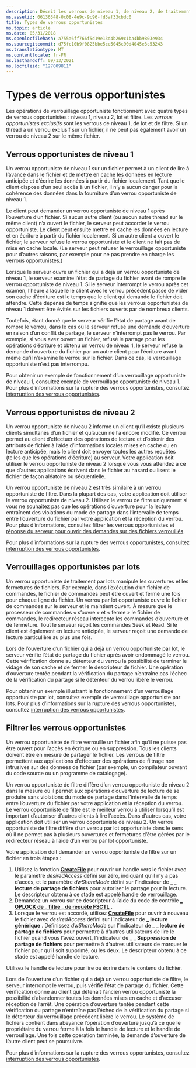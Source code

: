 ```yaml
---
description: Décrit les verrous de niveau 1, de niveau 2, de traitement par lots et de filtrage opportuniste.
ms.assetid: 06136348-0c08-4e9c-9c96-fd3af33cbdc0
title: Types de verrous opportunistes
ms.topic: article
ms.date: 05/31/2018
ms.openlocfilehash: a755a6ff766f5d19e13d4b269c1ba4bb9803e934
ms.sourcegitcommit: d75fc10b9f0825bbe5ce5045c90d4045e3c53243
ms.translationtype: MT
ms.contentlocale: fr-FR
ms.lasthandoff: 09/13/2021
ms.locfileid: "127009811"
---
```

# <a name="types-of-opportunistic-locks"></a>Types de verrous opportunistes

Les opérations de verrouillage opportuniste fonctionnent avec quatre types de verrous opportunistes : niveau 1, niveau 2, lot et filtre. Les *verrous opportunistes exclusifs* sont les verrous de niveau 1, de lot et de filtre. Si un thread a un verrou exclusif sur un fichier, il ne peut pas également avoir un verrou de niveau 2 sur le même fichier.

## <a name="level-1-opportunistic-locks"></a>Verrous opportunistes de niveau 1

Un verrou opportuniste de niveau 1 sur un fichier permet à un client de lire à l’avance dans le fichier et de mettre en cache les données en lecture anticipée et d’écrire les données à partir du fichier localement. Tant que le client dispose d’un seul accès à un fichier, il n’y a aucun danger pour la cohérence des données dans la fourniture d’un verrou opportuniste de niveau 1.

Le client peut demander un verrou opportuniste de niveau 1 après l’ouverture d’un fichier. Si aucun autre client (ou aucun autre thread sur le même client) n’a ouvert le fichier, le serveur peut accorder le verrou opportuniste. Le client peut ensuite mettre en cache les données en lecture et en écriture à partir du fichier localement. Si un autre client a ouvert le fichier, le serveur refuse le verrou opportuniste et le client ne fait pas de mise en cache locale. (Le serveur peut refuser le verrouillage opportuniste pour d’autres raisons, par exemple pour ne pas prendre en charge les verrous opportunistes.)

Lorsque le serveur ouvre un fichier qui a déjà un verrou opportuniste de niveau 1, le serveur examine l’état de partage du fichier avant de rompre le verrou opportuniste de niveau 1. Si le serveur interrompt le verrou après cet examen, l’heure à laquelle le client avec le verrou précédent passe de vider son cache d’écriture est le temps que le client qui demande le fichier doit attendre. Cette dépense de temps signifie que les verrous opportunistes de niveau 1 doivent être évités sur les fichiers ouverts par de nombreux clients.

Toutefois, étant donné que le serveur vérifie l’état de partage avant de rompre le verrou, dans le cas où le serveur refuse une demande d’ouverture en raison d’un conflit de partage, le serveur n’interrompt pas le verrou. Par exemple, si vous avez ouvert un fichier, refusé le partage pour les opérations d’écriture et obtenu un verrou de niveau 1, le serveur refuse la demande d’ouverture du fichier par un autre client pour l’écriture avant même qu’il n’examine le verrou sur le fichier. Dans ce cas, le verrouillage opportuniste n’est pas interrompu.

Pour obtenir un exemple de fonctionnement d’un verrouillage opportuniste de niveau 1, consultez exemple de verrouillage opportuniste de niveau 1. Pour plus d’informations sur la rupture des verrous opportunistes, consultez [interruption des verrous opportunistes](breaking-opportunistic-locks.md).

## <a name="level-2-opportunistic-locks"></a>Verrous opportunistes de niveau 2

Un verrou opportuniste de niveau 2 informe un client qu’il existe plusieurs clients simultanés d’un fichier et qu’aucun ne l’a encore modifié. Ce verrou permet au client d’effectuer des opérations de lecture et d’obtenir des attributs de fichier à l’aide d’informations locales mises en cache ou en lecture anticipée, mais le client doit envoyer toutes les autres requêtes (telles que les opérations d’écriture) au serveur. Votre application doit utiliser le verrou opportuniste de niveau 2 lorsque vous vous attendez à ce que d’autres applications écrivent dans le fichier au hasard ou lisent le fichier de façon aléatoire ou séquentielle.

Un verrou opportuniste de niveau 2 est très similaire à un verrou opportuniste de filtre. Dans la plupart des cas, votre application doit utiliser le verrou opportuniste de niveau 2. Utilisez le verrou de filtre uniquement si vous ne souhaitez pas que les opérations d’ouverture pour la lecture entraînent des violations du mode de partage dans l’intervalle de temps entre l’ouverture du fichier par votre application et la réception du verrou. Pour plus d’informations, consultez filtrer les verrous opportunistes et [réponse du serveur pour ouvrir des demandes sur des fichiers verrouillés](server-response-to-open-requests-on-locked-files.md).

Pour plus d’informations sur la rupture des verrous opportunistes, consultez [interruption des verrous opportunistes](breaking-opportunistic-locks.md).

## <a name="batch-opportunistic-locks"></a>Verrouillages opportunistes par lots

Un verrou opportuniste de traitement par lots manipule les ouvertures et les fermetures de fichiers. Par exemple, dans l’exécution d’un fichier de commandes, le fichier de commandes peut être ouvert et fermé une fois pour chaque ligne du fichier. Un verrou par lot opportuniste ouvre le fichier de commandes sur le serveur et le maintient ouvert. À mesure que le processeur de commandes « s’ouvre » et « ferme » le fichier de commandes, le redirecteur réseau intercepte les commandes d’ouverture et de fermeture. Tout le serveur reçoit les commandes Seek et Read. Si le client est également en lecture anticipée, le serveur reçoit une demande de lecture particulière au plus une fois.

Lors de l’ouverture d’un fichier qui a déjà un verrou opportuniste par lot, le serveur vérifie l’état de partage du fichier après avoir endommagé le verrou. Cette vérification donne au détenteur du verrou la possibilité de terminer le vidage de son cache et de fermer le descripteur de fichier. Une opération d’ouverture tentée pendant la vérification du partage n’entraîne pas l’échec de la vérification du partage si le détenteur du verrou libère le verrou.

Pour obtenir un exemple illustrant le fonctionnement d’un verrouillage opportuniste par lot, consultez exemple de verrouillage opportuniste par lots. Pour plus d’informations sur la rupture des verrous opportunistes, consultez [interruption des verrous opportunistes](breaking-opportunistic-locks.md).

## <a name="filter-opportunistic-locks"></a>Filtrer les verrous opportunistes

Un verrou opportuniste de filtre verrouille un fichier afin qu’il ne puisse pas être ouvert pour l’accès en écriture ou en suppression. Tous les clients doivent être en mesure de partager le fichier. Les verrous de filtre permettent aux applications d’effectuer des opérations de filtrage non intrusives sur des données de fichier (par exemple, un compilateur ouvrant du code source ou un programme de catalogage).

Un verrou opportuniste de filtre diffère d’un verrou opportuniste de niveau 2 dans la mesure où il permet aux opérations d’ouverture de lecture de se produire sans violations du mode de partage dans l’intervalle de temps entre l’ouverture du fichier par votre application et la réception du verrou. Le verrou opportuniste de filtre est le meilleur verrou à utiliser lorsqu’il est important d’autoriser d’autres clients à lire l’accès. Dans d’autres cas, votre application doit utiliser un verrou opportuniste de niveau 2. Un verrou opportuniste de filtre diffère d’un verrou par lot opportuniste dans le sens où il ne permet pas à plusieurs ouvertures et fermetures d’être gérées par le redirecteur réseau à l’aide d’un verrou par lot opportuniste.

Votre application doit demander un verrou opportuniste de filtre sur un fichier en trois étapes :

1.  Utilisez la fonction [**CreateFile**](/windows/desktop/api/FileAPI/nf-fileapi-createfilea) pour ouvrir un handle vers le fichier avec le paramètre *desiredAccess* défini sur zéro, indiquant qu’il n’y a pas d’accès, et le paramètre *dwShareMode* défini sur l’indicateur de **\_ \_ lecture de partage de fichiers** pour autoriser le partage pour la lecture. Le descripteur obtenu à ce stade est appelé handle de verrouillage.
2.  Demandez un verrou sur ce descripteur à l’aide du code de contrôle [**\_ OPLOCK de \_ filtre \_ de requête FSCTL**](/windows/win32/api/winioctl/ni-winioctl-fsctl_request_filter_oplock) .
3.  Lorsque le verrou est accordé, utilisez [**CreateFile**](/windows/desktop/api/FileAPI/nf-fileapi-createfilea) pour ouvrir à nouveau le fichier avec *desiredAccess* défini sur l’indicateur de **\_ lecture générique** . Définissez *dwShareMode* sur l’indicateur de **\_ \_ lecture de partage de fichiers** pour permettre à d’autres utilisateurs de lire le fichier quand vous l’avez ouvert, l’indicateur de **\_ \_ Suppression de partage de fichiers** pour permettre à d’autres utilisateurs de marquer le fichier pour qu’il soit supprimé, ou les deux. Le descripteur obtenu à ce stade est appelé handle de lecture.

Utilisez le handle de lecture pour lire ou écrire dans le contenu du fichier.

Lors de l’ouverture d’un fichier qui a déjà un verrou opportuniste de filtre, le serveur interrompt le verrou, puis vérifie l’état de partage du fichier. Cette vérification donne au client qui détenait l’ancien verrou opportuniste la possibilité d’abandonner toutes les données mises en cache et d’accuser réception de l’arrêt. Une opération d’ouverture tentée pendant cette vérification du partage n’entraîne pas l’échec de la vérification du partage si le détenteur du verrouillage précédent libère le verrou. Le système de fichiers contient dans abeyance l’opération d’ouverture jusqu’à ce que le propriétaire du verrou ferme à la fois le handle de lecture et le handle de verrouillage. Une fois cette opération terminée, la demande d’ouverture de l’autre client peut se poursuivre.

Pour plus d’informations sur la rupture des verrous opportunistes, consultez [interruption des verrous opportunistes](breaking-opportunistic-locks.md).

 

 

